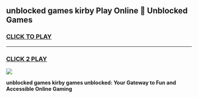 
## unblocked games kirby Play Online 👋 Unblocked Games
<h3>
<a href="https://premium.freeplayer.one?title=unblocked_games_kirby&ref=19F">CLICK TO PLAY</a></h3>
<hr>

<h3>
<a href="https://premium.freeplayer.one?title=unblocked_games_kirby&ref=19F">CLICK 2 PLAY</a>
  
</h3>

<a href="https://premium.freeplayer.one?title=unblocked_games_kirby&ref=19F"><img src="https://clearcache.store/games.png"></a>


**unblocked games kirby games unblocked: Your Gateway to Fun and Accessible Online Gaming**
